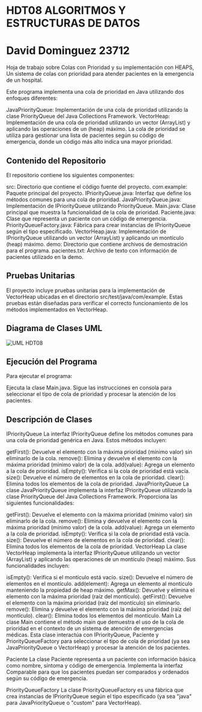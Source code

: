 # HDT08 ALGORITMOS Y ESTRUCTURAS DE DATOS
# David Dominguez 23712
Hoja de trabajo sobre Colas con Prioridad y su implementación con HEAPS, Un sistema de colas con prioridad para atender pacientes en la emergencia de un hospital.

Este programa implementa una cola de prioridad en Java utilizando dos enfoques diferentes:

JavaPriorityQueue: Implementación de una cola de prioridad utilizando la clase PriorityQueue del Java Collections Framework.
VectorHeap: Implementación de una cola de prioridad utilizando un vector (ArrayList) y aplicando las operaciones de un (heap) máximo.
La cola de prioridad se utiliza para gestionar una lista de pacientes según su código de emergencia, donde un código más alto indica una mayor prioridad.

## Contenido del Repositorio
El repositorio contiene los siguientes componentes:

src: Directorio que contiene el código fuente del proyecto.
com.example: Paquete principal del proyecto.
IPriorityQueue.java: Interfaz que define los métodos comunes para una cola de prioridad.
JavaPriorityQueue.java: Implementación de IPriorityQueue utilizando PriorityQueue.
Main.java: Clase principal que muestra la funcionalidad de la cola de prioridad.
Paciente.java: Clase que representa un paciente con un código de emergencia.
PriorityQueueFactory.java: Fábrica para crear instancias de IPriorityQueue según el tipo especificado.
VectorHeap.java: Implementación de IPriorityQueue utilizando un vector (ArrayList) y aplicando un montículo (heap) máximo.
demo: Directorio que contiene archivos de demostración para el programa.
pacientes.txt: Archivo de texto con información de pacientes utilizado en la demo.

## Pruebas Unitarias
El proyecto incluye pruebas unitarias para la implementación de VectorHeap ubicadas en el directorio src/test/java/com/example. Estas pruebas están diseñadas para verificar el correcto funcionamiento de los métodos implementados en VectorHeap.

## Diagrama de Clases UML  
![UML HDT08](https://github.com/DavidDominguez-11/HDT08/assets/84152698/5448ff21-05f7-4399-8f6c-b04cfaad07b9)
  
## Ejecución del Programa
Para ejecutar el programa:

Ejecuta la clase Main.java.
Sigue las instrucciones en consola para seleccionar el tipo de cola de prioridad y procesar la atención de los pacientes.

## Descripción de Clases
IPriorityQueue
La interfaz IPriorityQueue define los métodos comunes para una cola de prioridad genérica en Java. Estos métodos incluyen:

getFirst(): Devuelve el elemento con la máxima prioridad (mínimo valor) sin eliminarlo de la cola.
remove(): Elimina y devuelve el elemento con la máxima prioridad (mínimo valor) de la cola.
add(value): Agrega un elemento a la cola de prioridad.
isEmpty(): Verifica si la cola de prioridad está vacía.
size(): Devuelve el número de elementos en la cola de prioridad.
clear(): Elimina todos los elementos de la cola de prioridad.
JavaPriorityQueue
La clase JavaPriorityQueue implementa la interfaz IPriorityQueue utilizando la clase PriorityQueue del Java Collections Framework. Proporciona las siguientes funcionalidades:

getFirst(): Devuelve el elemento con la máxima prioridad (mínimo valor) sin eliminarlo de la cola.
remove(): Elimina y devuelve el elemento con la máxima prioridad (mínimo valor) de la cola.
add(value): Agrega un elemento a la cola de prioridad.
isEmpty(): Verifica si la cola de prioridad está vacía.
size(): Devuelve el número de elementos en la cola de prioridad.
clear(): Elimina todos los elementos de la cola de prioridad.
VectorHeap
La clase VectorHeap implementa la interfaz IPriorityQueue utilizando un vector (ArrayList) y aplicando las operaciones de un montículo (heap) máximo. Sus funcionalidades incluyen:

isEmpty(): Verifica si el montículo está vacío.
size(): Devuelve el número de elementos en el montículo.
add(element): Agrega un elemento al montículo manteniendo la propiedad de heap máximo.
getMax(): Devuelve y elimina el elemento con la máxima prioridad (raíz del montículo).
getFirst(): Devuelve el elemento con la máxima prioridad (raíz del montículo) sin eliminarlo.
remove(): Elimina y devuelve el elemento con la máxima prioridad (raíz del montículo).
clear(): Elimina todos los elementos del montículo.
Main
La clase Main contiene el método main que demuestra el uso de la cola de prioridad en el contexto de un sistema de atención de emergencias médicas. Esta clase interactúa con IPriorityQueue, Paciente y PriorityQueueFactory para seleccionar el tipo de cola de prioridad (ya sea JavaPriorityQueue o VectorHeap) y procesar la atención de los pacientes.

Paciente
La clase Paciente representa a un paciente con información básica como nombre, síntoma y código de emergencia. Implementa la interfaz Comparable para que los pacientes puedan ser comparados y ordenados según su código de emergencia.

PriorityQueueFactory
La clase PriorityQueueFactory es una fábrica que crea instancias de IPriorityQueue según el tipo especificado (ya sea "java" para JavaPriorityQueue o "custom" para VectorHeap).
